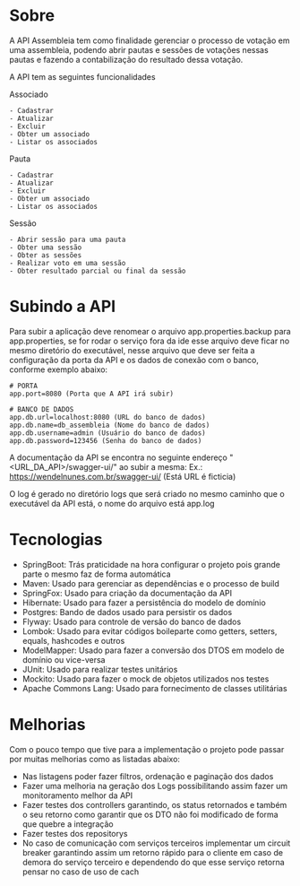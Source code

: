 # Sobre

A API Assembleia tem como finalidade gerenciar o processo de votação em uma assembleia, podendo abrir pautas e sessões de votações 
nessas pautas e fazendo a contabilização do resultado dessa votação.

A API tem as seguintes funcionalidades

Associado

	- Cadastrar
	- Atualizar
	- Excluir
	- Obter um associado
	- Listar os associados

Pauta

	- Cadastrar
	- Atualizar
	- Excluir
	- Obter um associado
	- Listar os associados

Sessão

	- Abrir sessão para uma pauta
	- Obter uma sessão
	- Obter as sessões
	- Realizar voto em uma sessão
	- Obter resultado parcial ou final da sessão

# Subindo a API
	
Para subir a aplicação deve renomear o arquivo app.properties.backup para app.properties, se for rodar o serviço fora da ide
esse arquivo deve ficar no mesmo diretório do executável, nesse arquivo que deve ser feita a configuração da porta da API
e os dados de conexão com o banco, conforme exemplo abaixo:

	# PORTA
	app.port=8080 (Porta que A API irá subir)

	# BANCO DE DADOS
	app.db.url=localhost:8080 (URL do banco de dados)
	app.db.name=db_assembleia (Nome do banco de dados)
	app.db.username=admin (Usuário do banco de dados)
	app.db.password=123456 (Senha do banco de dados)

A documentação da API se encontra no seguinte endereço "<URL_DA_API>/swagger-ui/" ao subir a mesma:
	Ex.: https://wendelnunes.com.br/swagger-ui/ (Está URL é ficticia)

O log é gerado no diretório logs que será criado no mesmo caminho que o executável da API está, o nome do arquivo está app.log

# Tecnologias

- SpringBoot: Trás praticidade na hora configurar o projeto pois grande parte o mesmo faz de forma automática
- Maven: Usado para gerenciar as dependências e o processo de build
- SpringFox: Usado para criação da documentação da API
- Hibernate: Usado para fazer a persistência do modelo de domínio	
- Postgres: Bando de dados usado para persistir os dados
- Flyway: Usado para controle de versão do banco de dados
- Lombok: Usado para evitar códigos boileparte como getters, setters, equals, hashcodes e outros
- ModelMapper: Usado para fazer a conversão dos DTOS em modelo de domínio ou vice-versa
- JUnit: Usado para realizar testes unitários
- Mockito: Usado para fazer o mock de objetos utilizados nos testes
- Apache Commons Lang: Usado para fornecimento de classes utilitárias
	
# Melhorias

Com o pouco tempo que tive para a implementação o projeto pode passar por muitas melhorias como as listadas abaixo: 

- Nas listagens poder fazer filtros, ordenação e paginação dos dados
- Fazer uma melhoria na geração dos Logs possibilitando assim fazer um monitoramento melhor da API
- Fazer testes dos controllers garantindo, os status retornados e também o seu retorno como garantir que os DTO não 
  foi modificado de forma que quebre a integração
- Fazer testes dos repositorys
- No caso de comunicação com serviços terceiros implementar um circuit breaker garantindo assim um retorno rápido para 
  o cliente em caso de demora do serviço terceiro e dependendo do que esse serviço retorna pensar no caso de uso de cach
